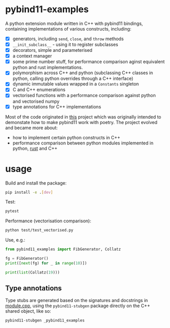 # pybind11-examples

A python extension module written in C++ with pybind11 bindings, containing implementations of various constructs, including:

- [X] generators, including `send`, `close`, and `throw` methods
- [X] `__init_subclass__` - using it to register subclasses
- [X] decorators, simple and parameterised
- [X] a context manager
- [X] some prime number stuff, for performance comparison aginst equivalent python and rust implementations.
- [X] polymorphism across C++ and python (subclassing C++ classes in python, calling python overrides through a C++ interface)
- [X] dynamic immutable values wrapped in a `Constants` singleton
- [X] C and C++ enumerations
- [X] vectorised functions with a performance comparison against python and vectorised numpy
- [X] type annotations for C++ implementations 

Most of the code originated in [this](http://github.com/virgesmith/poetry-pybind11-integration) project which was originally intended to demonstate how to make pybind11 work with poetry. The project evolved and became more about:
- how to implement certain python constructs in C++
- performance comparison between python modules implemented in python, [rust](https://github.com/virgesmith/poetry-rust-integration/) and C++

# usage

Build and install the package:

```sh
pip install -e .[dev]
```

Test:

```sh
pytest
```

Performance (vectorisation comparison):

```sh
python test/test_vectorised.py
```

Use, e.g.:

```py
from pybind11_examples import FibGenerator, Collatz

fg = FibGenerator()
print([next(fg) for _ in range(10)])

print(list(Collatz(19)))
```

## Type annotations

Type stubs are generated based on the signatures and docstrings in [module.cpp](src/module.cpp), using the `pybind11-stubgen` package directly on the C++ shared object, like so:

```
pybind11-stubgen _pybind11_examples
```
